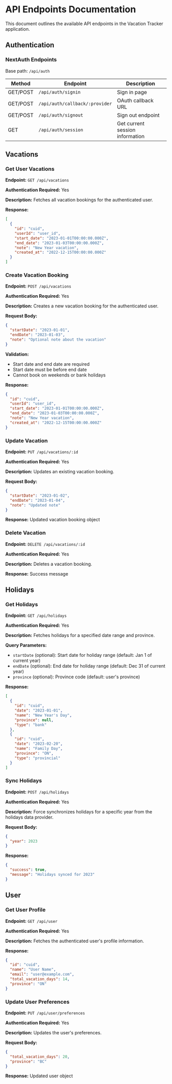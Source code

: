 # API Endpoints Documentation

This document outlines the available API endpoints in the Vacation Tracker application.

## Authentication

### NextAuth Endpoints

Base path: `/api/auth`

| Method | Endpoint | Description |
|--------|----------|-------------|
| GET/POST | `/api/auth/signin` | Sign in page |
| GET/POST | `/api/auth/callback/:provider` | OAuth callback URL |
| GET/POST | `/api/auth/signout` | Sign out endpoint |
| GET | `/api/auth/session` | Get current session information |

## Vacations

### Get User Vacations

**Endpoint:** `GET /api/vacations`

**Authentication Required:** Yes

**Description:** Fetches all vacation bookings for the authenticated user.

**Response:**
```json
[
  {
    "id": "cuid",
    "userId": "user_id",
    "start_date": "2023-01-01T00:00:00.000Z",
    "end_date": "2023-01-03T00:00:00.000Z",
    "note": "New Year vacation",
    "created_at": "2022-12-15T00:00:00.000Z"
  }
]
```

### Create Vacation Booking

**Endpoint:** `POST /api/vacations`

**Authentication Required:** Yes

**Description:** Creates a new vacation booking for the authenticated user.

**Request Body:**
```json
{
  "startDate": "2023-01-01",
  "endDate": "2023-01-03",
  "note": "Optional note about the vacation"
}
```

**Validation:**
- Start date and end date are required
- Start date must be before end date
- Cannot book on weekends or bank holidays

**Response:**
```json
{
  "id": "cuid",
  "userId": "user_id",
  "start_date": "2023-01-01T00:00:00.000Z",
  "end_date": "2023-01-03T00:00:00.000Z",
  "note": "New Year vacation",
  "created_at": "2022-12-15T00:00:00.000Z"
}
```

### Update Vacation

**Endpoint:** `PUT /api/vacations/:id`

**Authentication Required:** Yes

**Description:** Updates an existing vacation booking.

**Request Body:**
```json
{
  "startDate": "2023-01-02",
  "endDate": "2023-01-04",
  "note": "Updated note"
}
```

**Response:** Updated vacation booking object

### Delete Vacation

**Endpoint:** `DELETE /api/vacations/:id`

**Authentication Required:** Yes

**Description:** Deletes a vacation booking.

**Response:** Success message

## Holidays

### Get Holidays

**Endpoint:** `GET /api/holidays`

**Authentication Required:** Yes

**Description:** Fetches holidays for a specified date range and province.

**Query Parameters:**
- `startDate` (optional): Start date for holiday range (default: Jan 1 of current year)
- `endDate` (optional): End date for holiday range (default: Dec 31 of current year)
- `province` (optional): Province code (default: user's province)

**Response:**
```json
[
  {
    "id": "cuid",
    "date": "2023-01-01",
    "name": "New Year's Day",
    "province": null,
    "type": "bank"
  },
  {
    "id": "cuid",
    "date": "2023-02-20",
    "name": "Family Day",
    "province": "ON",
    "type": "provincial"
  }
]
```

### Sync Holidays

**Endpoint:** `POST /api/holidays`

**Authentication Required:** Yes

**Description:** Force synchronizes holidays for a specific year from the holidays data provider.

**Request Body:**
```json
{
  "year": 2023
}
```

**Response:**
```json
{
  "success": true,
  "message": "Holidays synced for 2023"
}
```

## User

### Get User Profile

**Endpoint:** `GET /api/user`

**Authentication Required:** Yes

**Description:** Fetches the authenticated user's profile information.

**Response:**
```json
{
  "id": "cuid",
  "name": "User Name",
  "email": "user@example.com",
  "total_vacation_days": 14,
  "province": "ON"
}
```

### Update User Preferences

**Endpoint:** `PUT /api/user/preferences`

**Authentication Required:** Yes

**Description:** Updates the user's preferences.

**Request Body:**
```json
{
  "total_vacation_days": 20,
  "province": "BC"
}
```

**Response:** Updated user object 